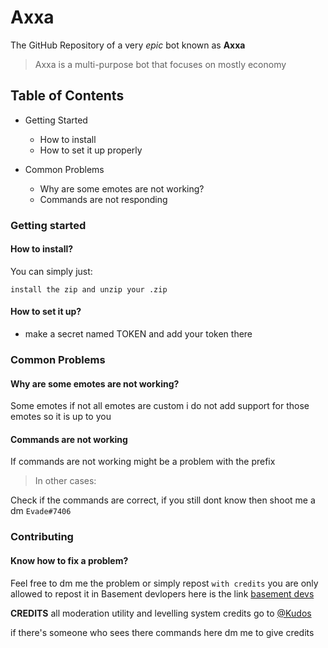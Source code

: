 # Axxa
The GitHub Repository of a very *epic* bot known as **Axxa**

> Axxa is a multi-purpose bot that focuses on mostly economy

## Table of Contents
- Getting Started
  - How to install
  - How to set it up properly

- Common Problems
  - Why are some emotes are not working?
  - Commands are not responding



### Getting started

#### How to install?
You can simply just:
```
install the zip and unzip your .zip
```


#### How to set it up?
- make a secret named TOKEN and add your token there


### Common Problems

#### Why are some emotes are not working?
Some emotes if not all emotes are custom i do not add support for those emotes so it is up to you



#### Commands are not working
If commands are not working might be a problem with the prefix

> In other cases:

Check if the commands are correct, if you still dont know then shoot me a dm `Evade#7406
`
### Contributing

#### Know how to fix a problem?
Feel free to dm me the problem or simply repost `with credits` you are only allowed to repost it in Basement devlopers here is the link [basement devs](https://top.gg/servers/678295162555858951)



**CREDITS**
all moderation utility and levelling system credits go to [@Kudos](https://github.com/Kudos-Official/Kudos-Bot) 

if there's someone who sees there commands here dm me to give credits
